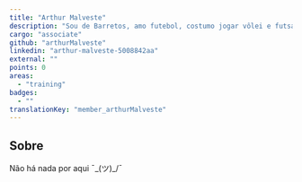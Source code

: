 ```yaml
---
title: "Arthur Malveste"
description: "Sou de Barretos, amo futebol, costumo jogar vôlei e futsal nas horas vagas, tenho um computador o qual estudo e passo horas jogando com meu irmão e amigos."
cargo: "associate"
github: "arthurMalveste"
linkedin: "arthur-malveste-5008842aa"
external: ""
points: 0
areas:
  - "training"
badges:
  - ""
translationKey: "member_arthurMalveste"
---
```

## Sobre
Não há nada por aqui ¯\_(ツ)_/¯